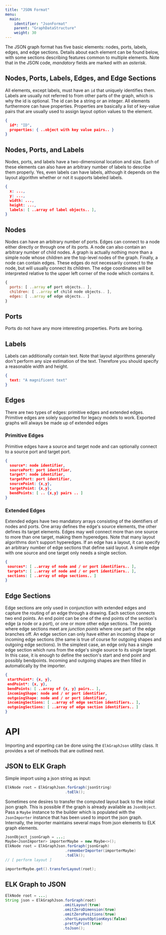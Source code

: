 ```yaml
---
title: "JSON Format"
menu:
  main:
    identifier: "JsonFormat"
    parent: "GraphDataStructure"
    weight: 30
---
```



The JSON graph format has five basic elements: nodes, ports,
labels, edges, and edge sections. Details about each element can be found below, with some
sections describing features common to multiple elements. Note that in the JSON code, _mandatory_
fields are marked with an _asterisk_.


## Nodes, Ports, Labels, Edges, and Edge Sections

All elements, except labels, must have an `id` that uniquely identifies them.
Labels are usually not referred to from other parts of the graph,
which is why the id is optional.
The id can be a string or an integer.
All elements furthermore can have properties.
Properties are basically a list of key-value pairs that are usually used to
assign layout option values to the element.

```json
{
  id*: "ID",
  properties: { ..object with key value pairs.. }
}
```


## Nodes, Ports, and Labels

Nodes, ports, and labels have a two-dimensional location and size. Each of these elements
can also have an arbitrary number of labels to describe them properly. Yes, even labels can
have labels, although it depends on the layout algorithm whether or not it supports labeled
labels.

```json
{
  x: ...,
  y: ...,
  width: ...,
  height: ...,
  labels: [ ..array of label objects.. ],
}
```


## Nodes

Nodes can have an arbitrary number of ports. Edges can connect to a node either directly or
through one of its ports. A node can also contain an arbitrary number of child nodes. A graph
is actually nothing more than a simple node whose children are the top-level nodes of the graph.
Finally, a node can contain edges. These edges do not necessarily connect to the node, but will
usually connect its children. The edge coordinates will be interpreted relative to the upper
left corner of the node which contains it.

```javascript
{
  ports: [ ..array of port objects.. ],
  children: [ ..array of child node objects.. ],
  edges: [ ..array of edge objects.. ]
}
```


## Ports

Ports do not have any more interesting properties. Ports are boring.


## Labels

Labels can additionally contain text. Note that layout algorithms
generally don't perform any size estimation of the text.
Therefore you should specify a reasonable width and height.

```json
{
  text: "A magnificent text"
}
```


## Edges

There are two types of edges: primitive edges and extended edges.
Primitive edges are solely supported for legacy models to work.
Exported graphs will always be made up of extended edges

### Primitive Edges

Primitive edges have a source and target node and can optionally connect
to a source port and target port.
```json
{
  source*: node identifier,
  sourcePort: port identifier,
  target*: node identifier,
  targetPort: port identifier,
  sourcePoint: {x,y},
  targetPoint: {x,y},
  bendPoints: [ .. {x,y} pairs .. ]
}
```

### Extended Edges

Extended edges have two mandatory arrays consisting of the identifiers of nodes and ports. One
array defines the edge's source elements, the other defines its target elements. Edges may well
connect more than one source to more than one target, making them hyperedges.
Note that many layout algorithms don't support hyperedges.
If an edge has a layout, it can specify an arbitrary number of edge sections
that define said layout. A simple edge with one source and one target only needs a single section.

```json
{
 sources*: [ ..array of node and / or port identifiers.. ],
 targets*: [ ..array of node and / or port identifiers.. ],
 sections: [ ..array of edge sections.. ]
}
```


## Edge Sections

Edge sections are only used in conjunction with extended edges and
capture the routing of an edge through a drawing. Each section connects two
end points. An end point can be one of the end points of the section's edge (a node or a port),
or one or more other edge sections. The points where edge sections meet are _junction
points_ where one part of the edge branches off. An edge section can only have either an
incoming shape or incoming edge sections (the same is true of course for outgoing shapes and
outgoing edge sections). In the simplest case, an edge only has a single edge section which
runs from the edge's single source to its single target. In this case, it is enough to define
the section's start and end point and possibly bendpoints.
Incoming and outgoing shapes are then filled in automatically by the importer.

```json
{
 startPoint*: {x, y},
 endPoint*: {x, y},
 bendPoints: [ ..array of {x, y} pairs.. ],
 incomingShape: node and / or port identifier,
 outgoingShape: node and / or port identifier,
 incomingSections: [ ..array of edge section identifiers.. ],
 outgoingSections: [ ..array of edge section identifiers.. ]
}
```


# API


Importing and exporting can be done using the `ElkGraphJson` utility class.
It provides a set of methods that are outlined next.

## JSON to ELK Graph

Simple import using a json string as input:
```java
ElkNode root = ElkGraphJson.forGraph(jsonString)
                           .toElk();
```

Sometimes one desires to transfer the computed layout back to
the initial json graph.
This is possible if the graph is already available
as `JsonObject`. Pass a
`Maybe` instance to the builder which is populated with
the `JsonImporter` instance that has been used to
import the json graph. Internally, the importer maintains
several maps from json elements to ELK graph elements.

```java
JsonObject jsonGraph = ...;
Maybe<JsonImporter> importerMaybe = new Maybe<>();
ElkNode root = ElkGraphJson.forGraph(jsonGraph)
                           .rememberImporter(importerMaybe)
                           .toElk();
// [ perform layout ]

importerMaybe.get().transferLayout(root);
```

## ELK Graph to JSON

```java
ElkNode root = ...;
String json = ElkGraphJson.forGraph(root)
                          .omitLayout(true)
                          .omitZeroDimension(true)
                          .omitZeroPositions(true)
                          .shortLayoutOptionKeys(false)
                          .prettyPrint(true)
                          .toJson();
```